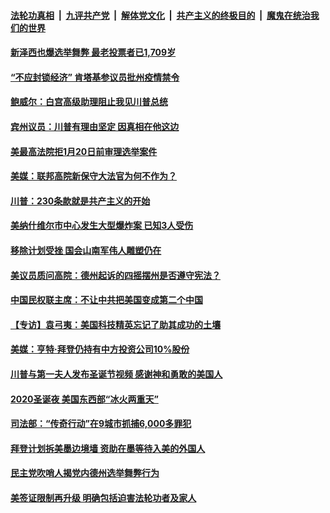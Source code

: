 

####  [法轮功真相](../../../../basic/blob/master/README.md?t=12261331) &nbsp;|&nbsp; [九评共产党](../../../../9ping.md/blob/master/README.md?t=12261331) &nbsp;|&nbsp; [解体党文化](../../../../jtdwh.md/blob/master/README.md?t=12261331)  &nbsp;|&nbsp; [共产主义的终极目的](../../../../gczydzjmd.md/blob/master/README.md?t=12261331) &nbsp;|&nbsp; [魔鬼在统治我们的世界](../../../../mgztzwmdsj.md/blob/master/README.md?t=12261331) 

#### [新泽西也爆选举舞弊 最老投票者已1,709岁](../pages/soh6/457291.md?t=12261331) 
#### [“不应封锁经济” 肯塔基参议员批州疫情禁令  ](../pages/soh6/457246.md?t=12261331) 
#### [鲍威尔：白宫高级助理阻止我见川普总统](../pages/soh6/457276.md?t=12261331) 
#### [宾州议员：川普有理由坚定 因真相在他这边](../pages/soh6/457255.md?t=12261331) 
#### [美最高法院拒1月20日前审理选举案件](../pages/soh6/457231.md?t=12261331) 
#### [美媒：联邦高院新保守大法官为何不作为？](../pages/soh6/457228.md?t=12261331) 
#### [川普：230条款就是共产主义的开始](../pages/soh6/457213.md?t=12261331) 
#### [美纳什维尔市中心发生大型爆炸案 已知3人受伤](../pages/soh6/457222.md?t=12261331) 
#### [移除计划受挫 国会山南军伟人雕塑仍在](../pages/soh6/456400.md?t=12261331) 
#### [美议员质问高院：德州起诉的四摇摆州是否遵守宪法？](../pages/soh6/457204.md?t=12261331) 
#### [中国民权联主席：不让中共把美国变成第二个中国](../pages/soh6/457186.md?t=12261331) 
#### [【专访】袁弓夷：美国科技精英忘记了助其成功的土壤](../pages/soh6/457006.md?t=12261331) 
#### [美媒：亨特·拜登仍持有中方投资公司10%股份](../pages/soh6/457039.md?t=12261331) 
#### [川普与第一夫人发布圣诞节视频 感谢神和勇敢的美国人](../pages/soh6/456979.md?t=12261331) 
#### [2020圣诞夜 美国东西部“冰火两重天”](../pages/soh6/456961.md?t=12261331) 
#### [司法部：“传奇行动”在9城市抓捕6,000多罪犯](../pages/soh6/456943.md?t=12261331) 
#### [拜登计划拆美墨边境墙 资助在墨等待入美的外国人](../pages/soh6/456919.md?t=12261331) 
#### [民主党吹哨人揭党内德州选举舞弊行为](../pages/soh6/456937.md?t=12261331) 
#### [美签证限制再升级 明确包括迫害法轮功者及家人](../pages/soh6/456925.md?t=12261331) 

